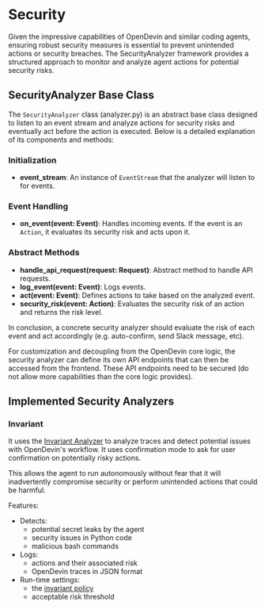 # Security

Given the impressive capabilities of OpenDevin and similar coding agents, ensuring robust security measures is essential to prevent unintended actions or security breaches. The SecurityAnalyzer framework provides a structured approach to monitor and analyze agent actions for potential security risks.

## SecurityAnalyzer Base Class

The `SecurityAnalyzer` class (analyzer.py) is an abstract base class designed to listen to an event stream and analyze actions for security risks and eventually act before the action is executed. Below is a detailed explanation of its components and methods:

### Initialization

- **event_stream**: An instance of `EventStream` that the analyzer will listen to for events.

### Event Handling

- **on_event(event: Event)**: Handles incoming events. If the event is an `Action`, it evaluates its security risk and acts upon it.

### Abstract Methods

- **handle_api_request(request: Request)**: Abstract method to handle API requests.
- **log_event(event: Event)**: Logs events.
- **act(event: Event)**: Defines actions to take based on the analyzed event.
- **security_risk(event: Action)**: Evaluates the security risk of an action and returns the risk level.

In conclusion, a concrete security analyzer should evaluate the risk of each event and act accordingly (e.g. auto-confirm, send Slack message, etc).

For customization and decoupling from the OpenDevin core logic, the security analyzer can define its own API endpoints that can then be accessed from the frontend. These API endpoints need to be secured (do not allow more capabilities than the core logic provides).

## Implemented Security Analyzers

### Invariant

It uses the [Invariant Analyzer](https://github.com/invariantlabs-ai/invariant) to analyze traces and detect potential issues with OpenDevin's workflow. It uses confirmation mode to ask for user confirmation on potentially risky actions.

This allows the agent to run autonomously without fear that it will inadvertently compromise security or perform unintended actions that could be harmful.

Features:

* Detects:
    * potential secret leaks by the agent
    * security issues in Python code
    * malicious bash commands
* Logs:
    * actions and their associated risk
    * OpenDevin traces in JSON format
* Run-time settings:
    * the [invariant policy](https://github.com/invariantlabs-ai/invariant?tab=readme-ov-file#policy-language)
    * acceptable risk threshold
